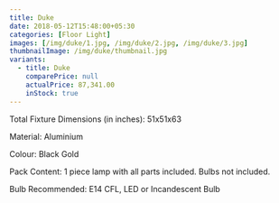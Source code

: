 ```yaml
---
title: Duke
date: 2018-05-12T15:48:00+05:30
categories: [Floor Light]
images: [/img/duke/1.jpg, /img/duke/2.jpg, /img/duke/3.jpg]
thumbnailImage: /img/duke/thumbnail.jpg
variants: 
  - title: Duke
    comparePrice: null
    actualPrice: 87,341.00
    inStock: true
---
```



Total Fixture Dimensions (in inches): 51x51x63

Material: Aluminium

Colour: Black Gold

Pack Content: 1 piece lamp with all parts included. Bulbs not included.

Bulb Recommended: E14 CFL, LED or Incandescent Bulb